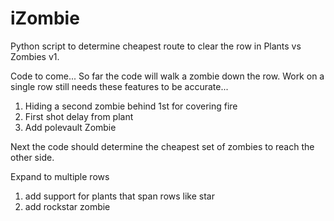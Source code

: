 # iZombie
Python script to determine cheapest route to clear the row in Plants vs Zombies v1.  


Code to come...
So far the code will walk a zombie down the row.  Work on a single row still needs these features to be accurate...
  1) Hiding a second zombie behind 1st for covering fire
  2) First shot delay from plant
  3) Add polevault Zombie

Next the code should determine the cheapest set of zombies to reach the other side.  

Expand to multiple rows
1) add support for plants that span rows like star
2) add rockstar zombie

